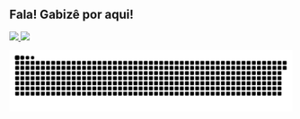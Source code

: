 ## Fala! Gabizê por aqui! 
 <div>
  <a href="https://github.com/devgabize">
  <img height="160em" src="https://github-readme-stats.vercel.app/api?username=devGabize&show_icons=true&theme=algolia&include_all_commits=true&count_private=true"/>
  <img height="160em" src="https://github-readme-stats.vercel.app/api/top-langs/?username=devGabize&layout=compact&langs_count=7&theme=algolia"/>
</div>
 
<div> 
  
  ![Snake animation](https://github.com/devgabize/devgabize/blob/output/github-contribution-grid-snake.svg)
 
</div>

